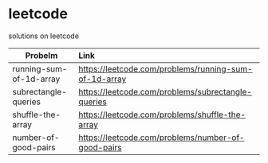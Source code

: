 # leetcode
solutions on leetcode

| Probelm       | Link          | 
| ------------- |:-------------|
| running-sum-of-1d-array      | https://leetcode.com/problems/running-sum-of-1d-array |
|subrectangle-queries|https://leetcode.com/problems/subrectangle-queries|
|shuffle-the-array|https://leetcode.com/problems/shuffle-the-array|
|number-of-good-pairs|https://leetcode.com/problems/number-of-good-pairs|
